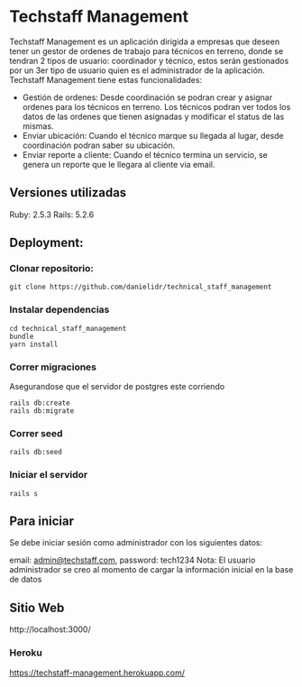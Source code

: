 # Techstaff Management

Techstaff Management es un aplicación dirigida a empresas que deseen tener un gestor de ordenes de trabajo para técnicos en terreno, donde se tendran 2 tipos de usuario: coordinador y técnico, estos serán gestionados por un 3er tipo de usuario quien es el administrador de la aplicación. 
Techstaff Management tiene estas funcionalidades:

- Gestión de ordenes: Desde coordinación se podran crear y asignar ordenes para los técnicos en terreno. Los técnicos podran ver todos los datos de las ordenes que tienen asignadas y modificar el status de las mismas.
- Enviar ubicación: Cuando el técnico marque su llegada al lugar, desde coordinación podran saber su ubicación.
- Enviar reporte a cliente: Cuando el técnico termina un servicio, se genera un reporte que le llegara al cliente via email.

## Versiones utilizadas
Ruby: 2.5.3
Rails: 5.2.6

## Deployment:

### Clonar repositorio:
```
git clone https://github.com/danielidr/technical_staff_management
```

### Instalar dependencias
```
cd technical_staff_management
bundle
yarn install
```

### Correr migraciones
Asegurandose que el servidor de postgres este corriendo
```
rails db:create
rails db:migrate
```
### Correr seed
```
rails db:seed
```
### Iniciar el servidor
```
rails s
```

## Para iniciar

Se debe iniciar sesión como administrador con los siguientes datos:

email: admin@techstaff.com, password: tech1234
Nota: El usuario administrador se creo al momento de cargar la información inicial en la base de datos


## Sitio Web
http://localhost:3000/

### Heroku
https://techstaff-management.herokuapp.com/